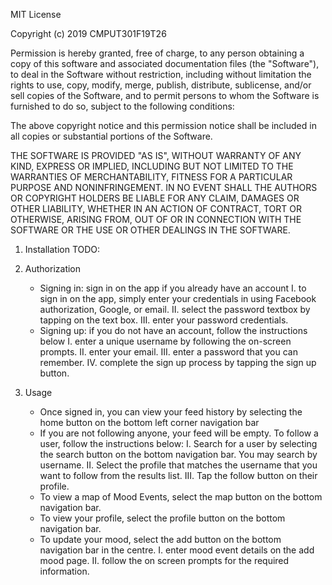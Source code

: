 MIT License

Copyright (c) 2019 CMPUT301F19T26

Permission is hereby granted, free of charge, to any person obtaining a copy
of this software and associated documentation files (the "Software"), to deal
in the Software without restriction, including without limitation the rights
to use, copy, modify, merge, publish, distribute, sublicense, and/or sell
copies of the Software, and to permit persons to whom the Software is
furnished to do so, subject to the following conditions:

The above copyright notice and this permission notice shall be included in all
copies or substantial portions of the Software.

THE SOFTWARE IS PROVIDED "AS IS", WITHOUT WARRANTY OF ANY KIND, EXPRESS OR
IMPLIED, INCLUDING BUT NOT LIMITED TO THE WARRANTIES OF MERCHANTABILITY,
FITNESS FOR A PARTICULAR PURPOSE AND NONINFRINGEMENT. IN NO EVENT SHALL THE
AUTHORS OR COPYRIGHT HOLDERS BE LIABLE FOR ANY CLAIM, DAMAGES OR OTHER
LIABILITY, WHETHER IN AN ACTION OF CONTRACT, TORT OR OTHERWISE, ARISING FROM,
OUT OF OR IN CONNECTION WITH THE SOFTWARE OR THE USE OR OTHER DEALINGS IN THE
SOFTWARE.

1. Installation
   TODO:

2. Authorization

   - Signing in: sign in on the app if you already have an account
     I. to sign in on the app, simply enter your credentials in using Facebook authorization, Google, or email.
     II. select the password textbox by tapping on the text box.
     III. enter your password credentials.
   - Signing up: if you do not have an account, follow the instructions below
     I. enter a unique username by following the on-screen prompts.
     II. enter your email.
     III. enter a password that you can remember.
     IV. complete the sign up process by tapping the sign up button.

3. Usage
   - Once signed in, you can view your feed history by selecting the home button on the bottom left corner navigation bar
   - If you are not following anyone, your feed will be empty. To follow a user, follow the instructions below:
     I. Search for a user by selecting the search button on the bottom navigation bar. You may search by username.
     II. Select the profile that matches the username that you want to follow from the results list.
     III. Tap the follow button on their profile.
   - To view a map of Mood Events, select the map button on the bottom navigation bar.
   - To view your profile, select the profile button on the bottom navigation bar.
   - To update your mood, select the add button on the bottom navigation bar in the centre.
     I. enter mood event details on the add mood page.
     II. follow the on screen prompts for the required information.
